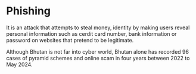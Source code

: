 # Phishing
It is an attack that attempts to steal money, identity by making users reveal personal information such as cerdit card number, bank information or password on websites that pretend to be legitimate. 

Although Bhutan is not far into cyber world, Bhutan alone has recorded 96 cases of pyramid schemes and online scam in four years between 2022 to May 2024.

